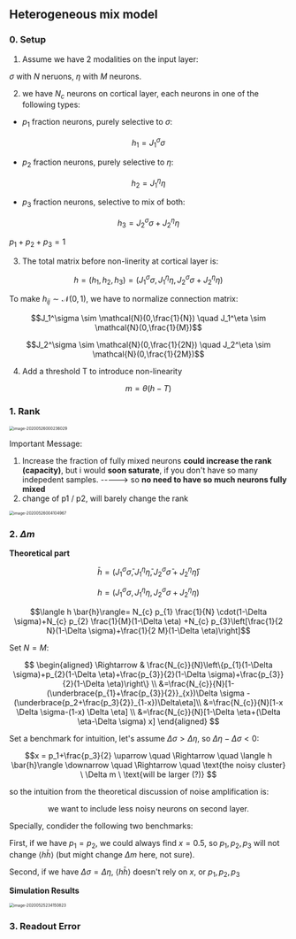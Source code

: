 ## Heterogeneous mix model

### 0. Setup

1. Assume we have 2 modalities on the input layer: 

$\sigma$ with $N$ neruons, $\eta$ with $M$ neurons.
    
2. we have $N_c$ neurons on cortical layer, each neurons in one of the following types:

- $p_1$ fraction neurons, purely selective to $\sigma$:

$$h_1 = J^\sigma_1\sigma$$

  - $p_2$ fraction neurons, purely selective to $\eta$:

$$h_2 = J^\eta_1\eta$$

   - $p_3$ fraction neurons, selective to mix of both:

$$h_3 = J^\sigma_2\sigma+ J^\eta_2\eta$$

$p_1 + p_2 + p_3  = 1$
    
3. The total matrix before non-linerity at cortical layer is:

$$h = (h_1,h_2,h_3) = (J^\sigma_1\sigma,J^\eta_1\eta,J^\sigma_2\sigma+ J^\eta_2\eta)$$

To make $h_{ij} \sim \mathcal{N}(0,1)$, we have to normalize connection matrix: 

$$J_1^\sigma \sim \mathcal{N}(0,\frac{1}{N}) \quad J_1^\eta \sim \mathcal{N}(0,\frac{1}{M})$$

$$J_2^\sigma \sim \mathcal{N}(0,\frac{1}{2N}) \quad J_2^\eta \sim \mathcal{N}(0,\frac{1}{2M})$$



4. Add a threshold T to introduce non-linearity

$$m  = \theta(h - T)$$



### 1. Rank 

<img src="/Users/liminhuan/Library/Application Support/typora-user-images/image-20200526000236029.png" alt="image-20200526000236029" style="zoom:50%;" />

Important Message:

1. Increase the fraction of fully mixed neurons **could increase the rank (capacity)**, but i would **soon saturate**, if you don't have so many indepedent samples.  ----->  so **no need to have so much neurons fully mixed** 
2. change of p1 / p2, will barely change the rank

<img src="/Users/liminhuan/Library/Application Support/typora-user-images/image-20200526004104967.png" alt="image-20200526004104967" style="zoom:50%;" />





###  2. $\Delta m$

**Theoretical part**

$$\bar{h}=\left(J_{1}^{\sigma} \bar{\sigma}, J_{1}^{\eta} \bar{\eta}, J_{2}^{\sigma} \bar{\sigma}+J_{2}^{\eta} \bar{\eta}\right)$$

$$h=\left(J_{1}^{\sigma}\sigma, J_{1}^{\eta} \eta, J_2^{\sigma} \sigma+J_{2}^{\eta} \eta\right)$$

$$\langle h \bar{h}\rangle= N_{c} p_{1} \frac{1}{N} \cdot(1-\Delta \sigma)+N_{c} p_{2} \frac{1}{M}(1-\Delta \eta) +N_{c} p_{3}\left[\frac{1}{2 N}(1-\Delta \sigma)+\frac{1}{2 M}(1-\Delta \eta)\right]$$

Set $N = M$: 

$$
\begin{aligned}
\Rightarrow & \frac{N_{c}}{N}\left\{p_{1}(1-\Delta \sigma)+p_{2}(1-\Delta \eta)+\frac{p_{3}}{2}(1-\Delta \sigma)+\frac{p_{3}}{2}(1-\Delta \eta)\right\} \\
&=\frac{N_{c}}{N}[1-(\underbrace{p_{1}+\frac{p_{3}}{2}}_{x})\Delta \sigma  - (\underbrace{p_2+\frac{p_3}{2}}_{1-x})\Delta\eta]\\
&=\frac{N_{c}}{N}[1-x \Delta \sigma-(1-x) \Delta \eta] \\
&=\frac{N_{c}}{N}[1-\Delta \eta+(\Delta \eta-\Delta \sigma) x]
\end{aligned}
$$

Set a benchmark for intuition, let's assume $\Delta \sigma > \Delta \eta$, so $\Delta \eta - \Delta \sigma < 0$:

$$x = p_1+\frac{p_3}{2} \uparrow  \quad \Rightarrow \quad \langle h \bar{h}\rangle \downarrow \quad \Rightarrow \quad \text{the noisy cluster} \ \Delta m \ \text{will be larger (?)} $$

so the intuition from the theoretical discussion of noise amplification is:

$$\text{we want to include less noisy neurons on second layer.}$$

Specially, condider the following two benchmarks:

First, if we have $p_1 = p_2$, we could always find $x = 0.5$, so $p_1,p_2,p_3$ will not change $\langle h \bar{h}\rangle$ (but might change $\Delta m$ here, not sure).

Second, if we have $\Delta \sigma = \Delta \eta$, $\langle h \bar{h}\rangle$ doesn't rely on $x$, or $p_1,p_2,p_3$ 

**Simulation Results**

<img src="/Users/liminhuan/Library/Application Support/typora-user-images/image-20200525234150823.png" alt="image-20200525234150823" style="zoom:50%;" />





### 3. Readout Error







